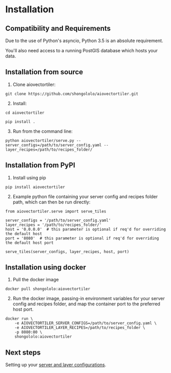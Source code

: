 # Installation

## Compatibility and Requirements

Due to the use of Python's asyncio, Python 3.5 is an absolute requirement.

You'll also need access to a running PostGIS database which hosts your data.

## Installation from source

1. Clone aiovectortiler:  

`git clone https://github.com/shongololo/aiovectortiler.git`

2. Install:  

`cd aiovectortiler`

`pip install .`
        
3. Run from the command line:  

`python aiovectortiler/serve.py --server_configs=/path/to/server_config.yaml --layer_recipes=/path/to/recipes_folder/`

## Installation from PyPI

1. Install using pip  

`pip install aiovectortiler`

2. Example python file containing your server config and recipes folder path, which can then be run directly:  

```
from aiovectortiler.serve import serve_tiles

server_configs = '/path/to/server_config.yaml'
layer_recipes = '/path/to/recipes_folder/'
host = '0.0.0.0'  # this parameter is optional if req'd for overriding the default host
port = '8080'  # this parameter is optional if req'd for overriding the default host port

serve_tiles(server_configs, layer_recipes, host, port)
```

## Installation using docker

1. Pull the docker image  

`docker pull shongololo:aiovectortiler`

2. Run the docker image, passing-in environment variables for your server config and recipes folder, and map the container port to the preferred host port.  
```
docker run \
    -e AIOVECTORTILER_SERVER_CONFIGS=/path/to/server_config.yaml \
    -e AIOVECTORTILER_LAYER_RECIPES=/path/to/recipes_folder \
    -p 8080:80 \
    shongololo:aiovectortiler
```

## Next steps

Setting up your [server and layer configurations](config.md).
